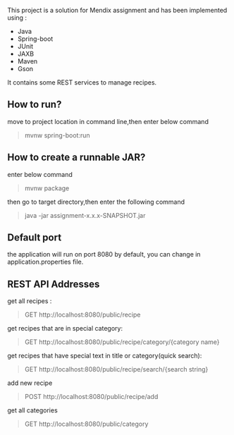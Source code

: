 This project is a solution for Mendix assignment and has been implemented using :
-	Java
-	Spring-boot
- JUnit
- JAXB
- Maven
- Gson

It contains some REST services to manage recipes.

## How to run?

 move to project location in command line,then enter below command

> mvnw spring-boot:run

## How to create a runnable JAR?

 enter below command

> mvnw package

then go to target directory,then enter the following command

> java -jar assignment-x.x.x-SNAPSHOT.jar

## Default port

the application will run on port 8080 by default, you can change in application.properties file.

## REST API Addresses

get all recipes :
> GET http://localhost:8080/public/recipe

get recipes that are in special category:
> GET http://localhost:8080/public/recipe/category/{category name}

get recipes that have special text in title or category(quick search):
> GET http://localhost:8080/public/recipe/search/{search string}

add new recipe
> POST http://localhost:8080/public/recipe/add

get all categories 
> GET http://localhost:8080/public/category
